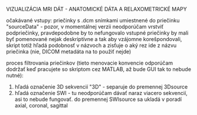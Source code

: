 VIZUALIZÁCIA MRI DÁT - ANATOMICKÉ DÁTA A RELAXOMETRICKÉ MAPY

očakávané vstupy:
priečinky s .dcm snímkami umiestnené do priečinku "sourceData" - pozor, v momentálnej verzii neodporúčam vrstviť podpriečinky, pravdepodobne by to nefungovalo
vstupné priečinky by mali byť pomenované nejak deskriptívne a tak aby vzájomne korešpondovali, skript totiž hľadá podobnosť v názvoch a zisťuje o aký rez ide z názvu priečinka (nie, DICOM metadáta na to použiť nejde)

proces filtrovania priečinkov (tieto menovacie konvencie odporúčam dodržať keď pracujete so skriptom cez MATLAB, až bude GUI tak to nebude nutné):
1) hľadá označenie 3D sekvencií "3D" - separuje do premennej 3Dsource
2) hľadá označenie SWI - tu neodporúčam dávať naraz viacero sekvencií, asi to nebude fungovať. do premennej SWIsource sa ukladá v poradí axial, coronal, sagittal